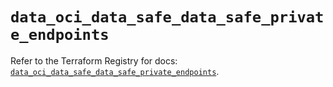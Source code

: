 # `data_oci_data_safe_data_safe_private_endpoints`

Refer to the Terraform Registry for docs: [`data_oci_data_safe_data_safe_private_endpoints`](https://registry.terraform.io/providers/hashicorp/oci/7.19.0/docs/data-sources/data_safe_data_safe_private_endpoints).

